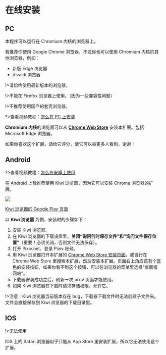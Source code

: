 # 在线安装

## PC

本程序可以运行在 Chromium 内核的浏览器上。

我推荐你使用 Google Chrome 浏览器，不过你也可以使用 Chromium 内核的其他浏览器，例如：

- 新版 Edge 浏览器
- Vivaldi 浏览器

!>请始终使用最新版本的浏览器。

!>不能在 Firefox 浏览器上使用。（因为一些兼容性问题）

!>不推荐使用国产的套壳浏览器。

?>查看视频教程：[怎么在 PC 上安装](https://www.youtube.com/watch?v=Ta7oLbTpT7M&list=PLO2Mj4AiZzWEpN6x_lAG8mzeNyJzd478d&index=2 ':target=_blank')

**Chromium 内核**的浏览器可以从 **[Chrome Web Store](https://chrome.google.com/webstore/detail/powerful-pixiv-downloader/dkndmhgdcmjdmkdonmbgjpijejdcilfh ':target=_blank')** 安装本扩展。包括 Microsoft Edge 浏览器。

如果你喜欢这个扩展，请给它评分，使它可以被更多人看到，谢谢！

## Android

?>查看视频教程：[怎么在安卓上使用](https://www.youtube.com/watch?v=7yaE1zYjlxE&list=PLO2Mj4AiZzWEpN6x_lAG8mzeNyJzd478d&index=5 ':target=_blank')

在 Android 上我推荐使用 Kiwi 浏览器，因为它可以安装 Chrome 浏览器的扩展。

![](./images/20221111_184553.jpg)

[Kiwi 浏览器的 Google Play 页面](https://play.google.com/store/apps/details?id=com.kiwibrowser.browser&hl=en&gl=US)

以 **Kiwi 浏览器** 为例，安装时的步骤如下：

1. 安装 Kiwi 浏览器。
2. 在 Kiwi 浏览器的下载设置里，**关闭“询问何时保存文件”和“询问文件保存位置”**（重要！必须关闭，否则文件无法保存）。
3. 打开 Pixiv.net，登录 Pixiv 账号。
4. 用 Kiwi 浏览器打开本扩展的 [Chrome Web Store 安装页面](https://chrome.google.com/webstore/detail/powerful-pixiv-downloader/dkndmhgdcmjdmkdonmbgjpijejdcilfh ':target=_blank')，或自行在 Chrome Web Store 里搜索本扩展，然后安装本扩展。页面右上角应该有个蓝色的安装按钮，如果你看不到这个按钮，可以在浏览器的菜单里选择“桌面版网站”。
5. 下载器安装成功之后，刷新一次 pixiv 页面才能使用。
6. 如果 Kiwi 浏览器在下载时请求存储权限，允许它。

!>注意：Kiwi 浏览器当前版本存在 bug，下载器下载文件时无法创建子文件夹。文件会直接保存到 Kiwi 浏览器的下载目录里。

## IOS

!>无法使用

IOS 上的 Safari 浏览器似乎只能从 App Store 里安装扩展，所以它无法使用这个扩展。
